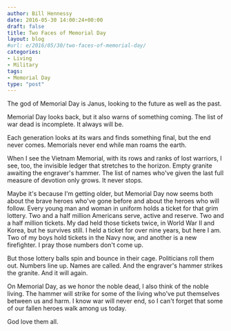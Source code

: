 ```yaml
---
author: Bill Hennessy
date: 2016-05-30 14:00:24+00:00
draft: false
title: Two Faces of Memorial Day
layout: blog
#url: e/2016/05/30/two-faces-of-memorial-day/
categories:
- Living
- Military
tags:
- Memorial Day
type: "post"
---
```


The god of Memorial Day is Janus, looking to the future as well as the past.

Memorial Day looks back, but it also warns of something coming. The list of war dead is incomplete. It always will be.

Each generation looks at its wars and finds something final, but the end never comes. Memorials never end while man roams the earth.

When I see the Vietnam Memorial, with its rows and ranks of lost warriors, I see, too, the invisible ledger that stretches to the horizon. Empty granite awaiting the engraver's hammer. The list of names who've given the last full measure of devotion only grows. It never stops.

Maybe it's because I'm getting older, but Memorial Day now seems both about the brave heroes who've gone before and about the heroes who will follow. Every young man and woman in uniform holds a ticket for that grim lottery. Two and a half million Americans serve, active and reserve. Two and a half million tickets. My dad held those tickets twice, in World War II and Korea, but he survives still. I held a ticket for over nine years, but here I am. Two of my boys hold tickets in the Navy now, and another is a new firefighter. I pray those numbers don't come up.

But those lottery balls spin and bounce in their cage. Politicians roll them out. Numbers line up. Names are called. And the engraver's hammer strikes the granite. And it will again.

On Memorial Day, as we honor the noble dead, I also think of the noble living. The hammer will strike for some of the living who've put themselves between us and harm. I know war will never end, so I can't forget that some of our fallen heroes walk among us today.

God love them all.


